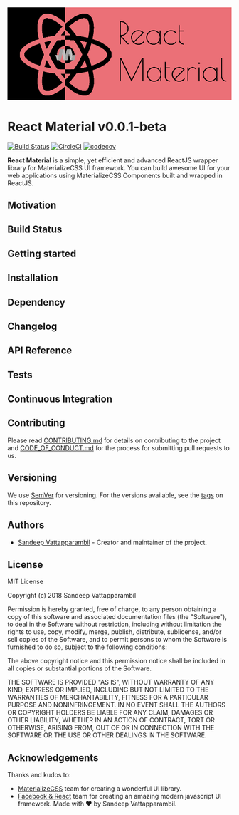 <img src="public/img/logo.png"/>

# React Material v0.0.1-beta
[![Build Status](https://travis-ci.org/reactMaterial/react-material.svg?branch=master)](https://travis-ci.org/reactMaterial/react-material) [![CircleCI](https://circleci.com/gh/reactMaterial/react-material.svg?style=svg)](https://circleci.com/gh/reactMaterial/react-material) [![codecov](https://codecov.io/gh/reactMaterial/react-material/branch/master/graph/badge.svg)](https://codecov.io/gh/reactMaterial/react-material)

**React Material** is a simple, yet efficient and advanced ReactJS wrapper library for MaterializeCSS UI framework. You can build awesome UI for your web applications using MaterializeCSS Components built and wrapped in ReactJS.

## Motivation

## Build Status

## Getting started

## Installation

## Dependency

## Changelog

## API Reference

## Tests

## Continuous Integration


## Contributing
Please read [CONTRIBUTING.md](https://github.com/reactMaterial/react-material/blob/master/CONTRIBUTING.md) for details on contributing to the project and [CODE_OF_CONDUCT.md](https://github.com/reactMaterial/react-material/blob/master/CODE_OF_CONDUCT.md) for the process for submitting pull requests to us.

## Versioning
We use [SemVer](https://semver.org/) for versioning. For the versions available, see the [tags](https://github.com/reactMaterial/react-material/tags) on this repository.

## Authors
* [Sandeep Vattapparambil](https://github.com/SandeepVattapparambil) - Creator and maintainer of the project.

## License
MIT License

Copyright (c) 2018 Sandeep Vattapparambil

Permission is hereby granted, free of charge, to any person obtaining a copy
of this software and associated documentation files (the "Software"), to deal
in the Software without restriction, including without limitation the rights
to use, copy, modify, merge, publish, distribute, sublicense, and/or sell
copies of the Software, and to permit persons to whom the Software is
furnished to do so, subject to the following conditions:

The above copyright notice and this permission notice shall be included in all
copies or substantial portions of the Software.

THE SOFTWARE IS PROVIDED "AS IS", WITHOUT WARRANTY OF ANY KIND, EXPRESS OR
IMPLIED, INCLUDING BUT NOT LIMITED TO THE WARRANTIES OF MERCHANTABILITY,
FITNESS FOR A PARTICULAR PURPOSE AND NONINFRINGEMENT. IN NO EVENT SHALL THE
AUTHORS OR COPYRIGHT HOLDERS BE LIABLE FOR ANY CLAIM, DAMAGES OR OTHER
LIABILITY, WHETHER IN AN ACTION OF CONTRACT, TORT OR OTHERWISE, ARISING FROM,
OUT OF OR IN CONNECTION WITH THE SOFTWARE OR THE USE OR OTHER DEALINGS IN THE
SOFTWARE.

## Acknowledgements
Thanks and kudos to: 
* [MaterializeCSS](https://github.com/dogfalo/materialize/) team for creating a wonderful UI library.
* [Facebook & React](https://reactjs.org/) team for creating an amazing modern javascript UI framework.
Made with ❤️ by Sandeep Vattapparambil.
